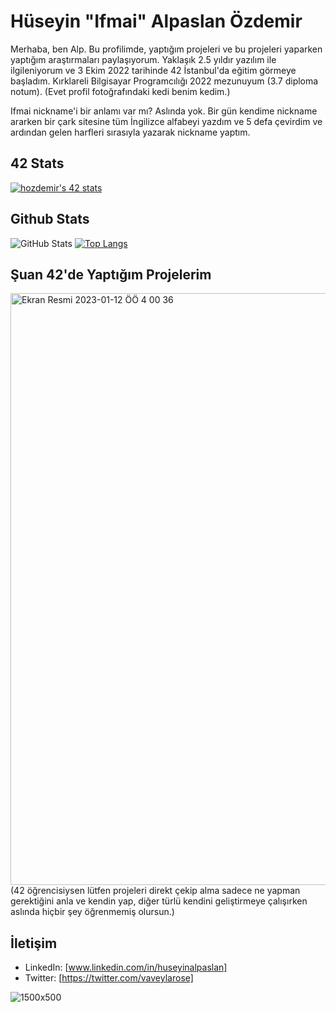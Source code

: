 # Hüseyin "Ifmai" Alpaslan Özdemir

Merhaba, ben Alp. Bu profilimde, yaptığım projeleri ve bu projeleri yaparken yaptığım araştırmaları paylaşıyorum. Yaklaşık 2.5 yıldır yazılım ile ilgileniyorum ve 3 Ekim 2022 tarihinde 42 İstanbul'da eğitim görmeye başladım. Kırklareli Bilgisayar Programcılığı 2022 mezunuyum (3.7 diploma notum). (Evet profil fotoğrafındaki kedi benim kedim.)

Ifmai nickname'i bir anlamı var mı? Aslında yok. Bir gün kendime nickname ararken bir çark sitesine tüm İngilizce alfabeyi yazdım ve 5 defa çevirdim ve ardından gelen harfleri sırasıyla yazarak nickname yaptım.

## 42 Stats
[![hozdemir's 42 stats](https://badge42.vercel.app/api/v2/cl96wo4gz00360gla3dv8dxpx/stats?cursusId=21&coalitionId=228)](https://github.com/JaeSeoKim/badge42)

## Github Stats
![GitHub Stats](https://github-readme-stats.vercel.app/api?username=ifmai&theme=tokyonight) [![Top Langs](https://github-readme-stats.vercel.app/api/top-langs/?username=ifmai&layout=compact&theme=tokyonight)](https://github.com/ifmai)

## Şuan 42'de Yaptığım Projelerim

<img width="947" alt="Ekran Resmi 2023-01-12 ÖÖ 4 00 36" src="https://user-images.githubusercontent.com/94466351/211950869-52321932-8e57-40f7-affb-a3b7dfa8d7ee.png">
(42 öğrencisiysen lütfen projeleri direkt çekip alma sadece ne yapman gerektiğini anla ve kendin yap, diğer türlü kendini geliştirmeye çalışırken aslında hiçbir şey öğrenmemiş olursun.)

## İletişim

- LinkedIn: [www.linkedin.com/in/huseyinalpaslan]
- Twitter: [https://twitter.com/vaveylarose]

![1500x500](https://user-images.githubusercontent.com/94466351/213903428-471259fd-81a1-4127-9e3d-64649f665558.png)
